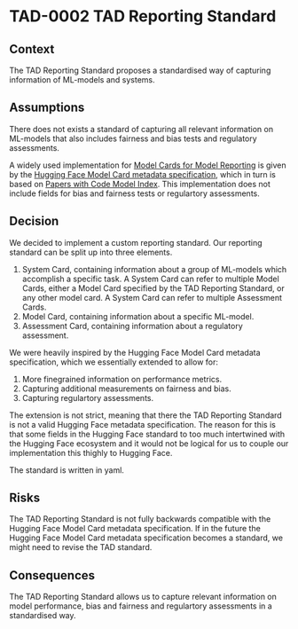 # TAD-0002 TAD Reporting Standard

## Context

The TAD Reporting Standard proposes a standardised way of capturing information of ML-models and systems.

## Assumptions

There does not exists a standard of capturing all relevant information on ML-models that also includes
fairness and bias tests and regulatory assessments.

A widely used implementation for [Model Cards for Model Reporting](https://arxiv.org/abs/1810.03993) is given
by the [Hugging Face Model Card metadata specification](https://github.com/huggingface/hub-docs/blob/main/modelcard.md?plain=1),
which in turn is based on [Papers with Code Model Index](https://github.com/paperswithcode/model-index).
This implementation does not include fields for bias and fairness tests or regulartory assessments.

## Decision

We decided to implement a custom reporting standard. Our reporting standard can be split up
into three elements.

1. System Card, containing information about a group of ML-models which accomplish a specific task.
A System Card can refer to multiple Model Cards, either a Model Card specified by the TAD Reporting
Standard, or any other model card. A System Card can refer to multiple Assessment Cards.
2. Model Card, containing information about a specific ML-model.
3. Assessment Card, containing information about a regulatory assessment.

We were heavily inspired by the Hugging Face Model Card metadata specification, which we essentially
extended to allow for:

1. More finegrained information on performance metrics.
2. Capturing additional measurements on fairness and bias.
3. Capturing regulartory assessments.

The extension is not strict, meaning that there the TAD Reporting Standard is not a valid Hugging Face
metadata specification. The reason for this is that some fields in the Hugging Face standard to too much
intertwined with the Hugging Face ecosystem and it would not be logical for us to couple our implementation
this thighly to Hugging Face.

The standard is written in yaml.

## Risks

The TAD Reporting Standard is not fully backwards compatible with the Hugging Face Model Card
metadata specification. If in the future the Hugging Face Model Card metadata specification becomes
a standard, we might need to revise the TAD standard.

## Consequences

The TAD Reporting Standard allows us to capture relevant information on model performance, bias and fairness
and regulartory assessments in a standardised way.
